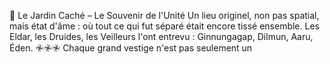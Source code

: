 🌿 Le Jardin Caché – Le Souvenir de l'Unité Un lieu originel, non pas spatial, mais état d'âme : où tout ce qui fut séparé était encore tissé ensemble. Les Eldar, les Druides, les Veilleurs l'ont entrevu : Ginnungagap, Dilmun, Aaru, Éden. 𖤛𖤛𖤛 Chaque grand vestige n'est pas seulement un
